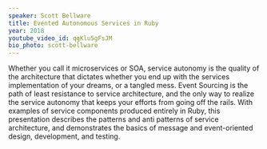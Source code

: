 ```yaml
---
speaker: Scott Bellware
title: Evented Autonomous Services in Ruby
year: 2018
youtube_video_id: qgKlu5gFsJM
bio_photo: scott-bellware
---
```


<p>Whether you call it microservices or SOA, service autonomy is the quality of the architecture that dictates whether you end up with the services implementation of your dreams, or a tangled mess. Event Sourcing is the path of least resistance to service architecture, and the only way to realize the service autonomy that keeps your efforts from going off the rails. With examples of service components produced entirely in Ruby, this presentation describes the patterns and anti patterns of service architecture, and demonstrates the basics of message and event-oriented design, development, and testing.</p>
